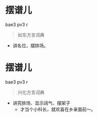 # 摆谱儿
bae3 pv3 r
> 如东方言词典
- 讲名位，摆排场。

# 摆谱儿
bae3 pv3 r
> 兴化方言词典
- 讲究排场、显示阔气、摆架子
  - 才当个小科长，就欢喜在乡亲面前～。
